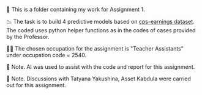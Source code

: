 📁 This is a folder containing my work for Assignment 1.

📉 The task is to build 4 predictive models based on [cps-earnings dataset](https://osf.io/g8p9j/). The coded uses python helper functions as in the codes of cases provided by the Professor.

👩‍🏫 The chosen occupation for the assignment is "Teacher Assistants" under occupation code = 2540.

🤖 Note. AI was used to assist with the code and report for this assignment.

🤝 Note. Discussions with Tatyana Yakushina, Asset Kabdula were carried out for this assignment.
